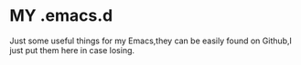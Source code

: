 # MY .emacs.d

Just some useful things for my Emacs,they can be easily found on Github,I just put them here in case losing.
